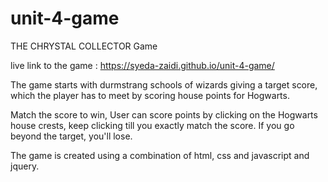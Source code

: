 # unit-4-game 

THE CHRYSTAL COLLECTOR Game 

live link to the game : https://syeda-zaidi.github.io/unit-4-game/

The game starts with durmstrang schools of wizards giving a target score, which the player has to meet by scoring house points for Hogwarts. 

Match the score to win, User can score points by clicking on the Hogwarts house crests, keep clicking till you exactly match the score. 
If you go beyond the target, you'll lose. 

The game is created using a combination of html, css and javascript and jquery. 
